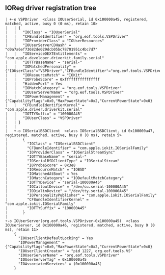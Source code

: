 ##  IOReg driver registration tree

    | +-o VSPDriver  <class IOUserSerial, id 0x100000a45, registered, matched, active, busy 0 (0 ms), retain 10>
    |   | {
    |   |   "IOClass" = "IOUserSerial"
    |   |   "CFBundleIdentifier" = "org.eof.tools.VSPDriver"
    |   |   "IOProviderClass" = "IOUserResources"
    |   |   "IOUserServerCDHash" = "d0a7a6ef73682de029dcb05bc78701951c4bc7d7"
    |   |   "IOServiceDEXTEntitlements" = "com.apple.developer.driverkit.family.serial"
    |   |   "IOTTYBaseName" = "serial-"
    |   |   "IOMatchedPersonality" = {"IOUserClass"="VSPDriver","CFBundleIdentifier"="org.eof.tools.VSPDriver","IOMatchCategory"="org.eof.tools.VSPDriver","IOClass"="IOU$
    |   |   "IOResourceMatch" = "IOKit"
    |   |   "IOProbeScore" = 0xffffffffffffffff
    |   |   "HiddenPort" = Yes
    |   |   "IOMatchCategory" = "org.eof.tools.VSPDriver"
    |   |   "IOUserServerName" = "org.eof.tools.VSPDriver"
    |   |   "IOPowerManagement" = {"CapabilityFlags"=0x0,"MaxPowerState"=0x2,"CurrentPowerState"=0x0}
    |   |   "CFBundleIdentifierKernel" = "com.apple.driver.driverkit.serial"
    |   |   "IOTTYSuffix" = "100000A45"
    |   |   "IOUserClass" = "VSPDriver"
    |   | }
    |   | 
    |   +-o IOSerialBSDClient  <class IOSerialBSDClient, id 0x100000a47, registered, matched, active, busy 0 (0 ms), retain 5>
    |       {
    |         "IOClass" = "IOSerialBSDClient"
    |         "CFBundleIdentifier" = "com.apple.iokit.IOSerialFamily"
    |         "IOProviderClass" = "IOSerialStreamSync"
    |         "IOTTYBaseName" = "serial-"
    |         "IOSerialBSDClientType" = "IOSerialStream"
    |         "IOProbeScore" = 0x3e8
    |         "IOResourceMatch" = "IOBSD"
    |         "IOMatchedAtBoot" = Yes
    |         "IOMatchCategory" = "IODefaultMatchCategory"
    |         "IOTTYDevice" = "serial-100000A45"
    |         "IOCalloutDevice" = "/dev/cu.serial-100000A45"
    |         "IODialinDevice" = "/dev/tty.serial-100000A45"
    |         "IOPersonalityPublisher" = "com.apple.iokit.IOSerialFamily"
    |         "CFBundleIdentifierKernel" = "com.apple.iokit.IOSerialFamily"
    |         "IOTTYSuffix" = "100000A45"
    |       }
    |   
    +-o IOUserServer(org.eof.tools.VSPDriver-0x100000a45)  <class IOUserServer, id 0x100000a46, registered, matched, active, busy 0 (0 ms), retain 11>
        {
          "IOUserClientDefaultLocking" = Yes
          "IOPowerManagement" = {"CapabilityFlags"=0x0,"MaxPowerState"=0x2,"CurrentPowerState"=0x0}
          "IOUserClientCreator" = "pid 1227, org.eof.tools.VS"
          "IOUserServerName" = "org.eof.tools.VSPDriver"
          "IOUserServerTag" = 0x100000a45
          "IOAssociatedServices" = (0x100000a45)
        }
        
